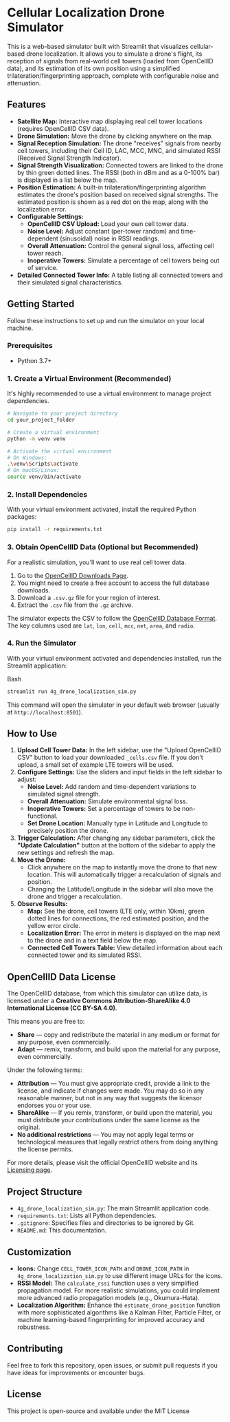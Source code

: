 # Cellular Localization Drone Simulator

This is a web-based simulator built with Streamlit that visualizes cellular-based drone localization. It allows you to simulate a drone's flight, its reception of signals from real-world cell towers (loaded from OpenCellID data), and its estimation of its own position using a simplified trilateration/fingerprinting approach, complete with configurable noise and attenuation.

## Features

* **Satellite Map:** Interactive map displaying real cell tower locations (requires OpenCellID CSV data).
* **Drone Simulation:** Move the drone by clicking anywhere on the map.
* **Signal Reception Simulation:** The drone "receives" signals from nearby cell towers, including their Cell ID, LAC, MCC, MNC, and simulated RSSI (Received Signal Strength Indicator).
* **Signal Strength Visualization:** Connected towers are linked to the drone by thin green dotted lines. The RSSI (both in dBm and as a 0-100% bar) is displayed in a list below the map.
* **Position Estimation:** A built-in trilateration/fingerprinting algorithm estimates the drone's position based on received signal strengths. The estimated position is shown as a red dot on the map, along with the localization error.
* **Configurable Settings:**
    * **OpenCellID CSV Upload:** Load your own cell tower data.
    * **Noise Level:** Adjust constant (per-tower random) and time-dependent (sinusoidal) noise in RSSI readings.
    * **Overall Attenuation:** Control the general signal loss, affecting cell tower reach.
    * **Inoperative Towers:** Simulate a percentage of cell towers being out of service.
* **Detailed Connected Tower Info:** A table listing all connected towers and their simulated signal characteristics.

## Getting Started

Follow these instructions to set up and run the simulator on your local machine.

### Prerequisites

* Python 3.7+

### 1. Create a Virtual Environment (Recommended)

It's highly recommended to use a virtual environment to manage project dependencies.

```bash
# Navigate to your project directory
cd your_project_folder

# Create a virtual environment
python -m venv venv

# Activate the virtual environment
# On Windows:
.\venv\Scripts\activate
# On macOS/Linux:
source venv/bin/activate
```

### 2.  Install Dependencies

With your virtual environment activated, install the required Python packages:

```bash
pip install -r requirements.txt

```

### 3. Obtain OpenCellID Data (Optional but Recommended)

For a realistic simulation, you'll want to use real cell tower data.

1.  Go to the  [OpenCellID Downloads Page](https://www.opencellid.org/downloads).
2.  You might need to create a free account to access the full database downloads.
3.  Download a  `.csv.gz`  file for your region of interest.
4.  Extract the  `.csv`  file from the  `.gz`  archive.

The simulator expects the CSV to follow the  [OpenCellID Database Format](https://wiki.opencellid.org/wiki/Database_format). The key columns used are  `lat`,  `lon`,  `cell`,  `mcc`,  `net`,  `area`, and  `radio`.

### 4. Run the Simulator

With your virtual environment activated and dependencies installed, run the Streamlit application:

Bash

```bash
streamlit run 4g_drone_localization_sim.py

```

This command will open the simulator in your default web browser (usually at  `http://localhost:8501`).


## How to Use

1.  **Upload Cell Tower Data:**  In the left sidebar, use the "Upload OpenCellID CSV" button to load your downloaded  `_cells.csv`  file. If you don't upload, a small set of example LTE towers will be used.
2.  **Configure Settings:**  Use the sliders and input fields in the left sidebar to adjust:
    -   **Noise Level:**  Add random and time-dependent variations to simulated signal strength.
    -   **Overall Attenuation:**  Simulate environmental signal loss.
    -   **Inoperative Towers:**  Set a percentage of towers to be non-functional.
    -   **Set Drone Location:**  Manually type in Latitude and Longitude to precisely position the drone.
3.  **Trigger Calculation:**  After changing any sidebar parameters, click the  **"Update Calculation"**  button at the bottom of the sidebar to apply the new settings and refresh the map.
4.  **Move the Drone:**
    -   Click anywhere on the map to instantly move the drone to that new location. This will automatically trigger a recalculation of signals and position.
    -   Changing the Latitude/Longitude in the sidebar will also move the drone and trigger a recalculation.
5.  **Observe Results:**
    -   **Map:**  See the drone, cell towers (LTE only, within 10km), green dotted lines for connections, the red estimated position, and the yellow error circle.
    -   **Localization Error:**  The error in meters is displayed on the map next to the drone and in a text field below the map.
    -   **Connected Cell Towers Table:**  View detailed information about each connected tower and its simulated RSSI.

## OpenCellID Data License

The OpenCellID database, from which this simulator can utilize data,  is licensed under a **Creative Commons Attribution-ShareAlike 4.0 International License (CC BY-SA 4.0)**.

This means you are free to:

-   **Share** — copy and redistribute the material in any medium or format for any purpose, even commercially.
-   **Adapt** — remix, transform, and build upon the material for any purpose, even commercially.

Under the following terms:

-   **Attribution** — You must give appropriate credit, provide a link to the license, and indicate if changes were made. You may do so in any reasonable manner, but not in any way that suggests the licensor  endorses you or your use.
-   **ShareAlike** — If you remix, transform, or build upon the material, you must distribute your contributions under the same license as the original.
-   **No additional restrictions** — You may not apply legal terms or technological measures that legally restrict others from doing anything the license permits.

For more details, please visit  the official OpenCellID website and its  [Licensing page](https://wiki.opencellid.org/wiki/Licensing:).

## Project Structure

-   `4g_drone_localization_sim.py`: The main Streamlit application code.
-   `requirements.txt`: Lists all Python dependencies.
-   `.gitignore`: Specifies files and directories to be ignored by Git.
-   `README.md`: This documentation.

## Customization

-   **Icons:**  Change  `CELL_TOWER_ICON_PATH`  and  `DRONE_ICON_PATH`  in  `4g_drone_localization_sim.py`  to use different image URLs for the icons.
-   **RSSI Model:**  The  `calculate_rssi`  function uses a very simplified propagation model. For more realistic simulations, you could implement more advanced radio propagation models (e.g., Okumura-Hata).
-   **Localization Algorithm:**  Enhance the  `estimate_drone_position`  function with more sophisticated algorithms like a Kalman Filter, Particle Filter, or machine learning-based fingerprinting for improved accuracy and robustness.

## Contributing

Feel free to fork this repository, open issues, or submit pull requests if you have ideas for improvements or encounter bugs.

## License

This project is open-source and available under the MIT License